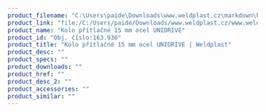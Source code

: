 ```yaml
---
product_filename: "C:\Users\paide\Downloads\www.weldplast.cz\markdown\kolo-pritlacne-15-mm-ocel-unidrive.md"
product_link: "file:/C:/Users/paide/Downloads/www.weldplast.cz/www.weldplast.cz/kolo-pritlacne-15-mm-ocel-unidrive"
product_name: "Kolo přítlačné 15 mm ocel UNIDRIVE"
product_id: "Obj. číslo:163.930"
product_title: "Kolo přítlačné 15 mm ocel UNIDRIVE | Weldplast"
product_desc: ""
product_specs: ""
product_downloads: ""
product_href: ""
product_desc_2: ""
product_accessories: ""
product_similar: ""
---
```


